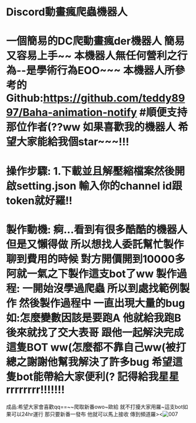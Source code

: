 # Discord動畫瘋爬蟲機器人
一個簡易的DC爬動畫瘋der機器人 簡易又容易上手~~
本機器人無任何營利之行為--是學術行為EOO~~~
本機器人所參考的Github:https://github.com/teddy8997/Baha-animation-notify  #順便支持那位作者(??ww
如果喜歡我的機器人 希望大家能給我個star~~~!!!
==============================================================================================
操作步驟:
1.下載並且解壓縮檔案然後開啟setting.json
輸入你的channel id跟token就好羅!!
==============================================================================================
製作動機:
痾...看到有很多酷酷的機器人 但是又懶得做 所以想找人委託幫忙製作 聊到費用的時候 對方開價開到10000多 阿就一氣之下製作這支bot了ww
製作過程:
一開始沒學過爬蟲 所以到處找範例製作 然後製作過程中 一直出現大量的bug如:怎麼變數因該是要跑A 他就給我跑B 
後來就找了交大表哥 跟他一起解決完成這隻BOT ww(怎麼都不靠自己ww(被打
總之謝謝他幫我解決了許多bug 希望這隻bot能帶給大家便利(?
記得給我星星rrrrrrrr!!!!!!!
==============================================================================================
成品:希望大家會喜歡qq==~~爬取新番owo~歐給 就不打擾大家用羅~這支bot如果可以24hr運行 那只要新番一發布 他就可以馬上接收 傳到頻道羅><![007](https://github.com/LittleBlack0001/Discord-/assets/87685533/72e0f1cd-090b-40eb-ba4a-a7285ef6b299)
